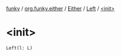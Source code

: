[funky](../../../index.md) / [org.funky.either](../../index.md) / [Either](../index.md) / [Left](index.md) / [&lt;init&gt;](.)

# &lt;init&gt;

`Left(l: L)`